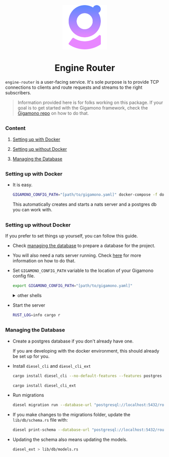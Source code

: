 <div align="center">
    <a href="#" target="_blank">
        <img src="https://raw.githubusercontent.com/appcypher/gigamono-assets/main/avatar-gigamono-boxed.png" alt="Gigamono Logo" width="140" height="140"></img>
    </a>
</div>

<h1 align="center">Engine Router</h1>

`engine-router` is a user-facing service. It's sole purpose is to provide TCP connections to clients and route requests and streams to the right subscribers.

> Information provided here is for folks working on this package. If your goal is to get started with the Gigamono framework, check the [Gigamono repo](https://github.com/gigamono/gigamono) on how to do that.

##

### Content

1. [Setting up with Docker](#docker-start)

2. [Setting up without Docker](#no-docker-start)

3. [Managing the Database](#managing-db)

##

### Setting up with Docker <a name="docker-start" />

- It is easy.

  ```bash
  GIGAMONO_CONFIG_PATH="[path/to/gigamono.yaml]" docker-compose -f docker/compose.yaml up
  ```

  This automatically creates and starts a nats server and a postgres db you can work with.

##

### Setting up without Docker <a name="no-docker-start" />

If you prefer to set things up yourself, you can follow this guide.

- Check [managing the database](#managing-db) to prepare a database for the project.

- You will also need a nats server running. Check [here](https://docs.nats.io/nats-server/installation) for more information on how to do that.

- Set `GIGAMONO_CONFIG_PATH` variable to the location of your Gigamono config file.

  ```bash
  export GIGAMONO_CONFIG_PATH="[path/to/gigamono.yaml]"
  ```

    <details><summary>other shells</summary>

  ##### Fish

  ```fish
  set -x GIGAMONO_CONFIG_PATH "[path/to/gigamono.yaml]"
  ```

    </details>

- Start the server

  ```bash
  RUST_LOG=info cargo r
  ```

##

### Managing the Database <a name="managing-db" />

- Create a postgres database if you don't already have one.

  If you are developing with the docker environment, this should already be set up for you.

- Install `diesel_cli` and `diesel_cli_ext`

  ```bash
  cargo install diesel_cli --no-default-features --features postgres
  ```

  ```bash
  cargo install diesel_cli_ext
  ```

- Run migrations

  ```bash
  diesel migration run --database-url "postgresql://localhost:5432/routerdb"
  ```

- If you make changes to the migrations folder, update the `lib/db/schema.rs` file with:

  ```bash
  diesel print-schema --database-url "postgresql://localhost:5432/routerdb" > lib/db/schema.rs
  ```

- Updating the schema also means updating the models.

  ```bash
  diesel_ext > lib/db/models.rs
  ```

